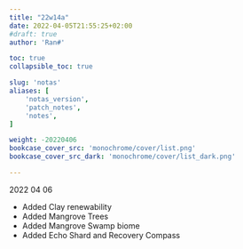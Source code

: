 ```yaml
---
title: "22w14a"
date: 2022-04-05T21:55:25+02:00
#draft: true
author: 'Ran#'

toc: true
collapsible_toc: true

slug: 'notas'
aliases: [
    'notas_version',
    'patch_notes',
    'notes',
]

weight: -20220406
bookcase_cover_src: 'monochrome/cover/list.png'
bookcase_cover_src_dark: 'monochrome/cover/list_dark.png'

---
```


2022 04 06

- Added Clay renewability
- Added Mangrove Trees
- Added Mangrove Swamp biome
- Added Echo Shard and Recovery Compass
